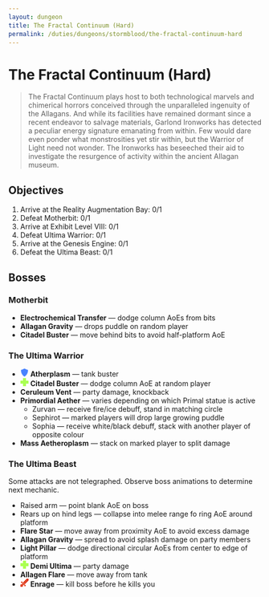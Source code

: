 ```yaml
---
layout: dungeon
title: The Fractal Continuum (Hard)
permalink: /duties/dungeons/stormblood/the-fractal-continuum-hard
---
```


# The Fractal Continuum (Hard)

> The Fractal Continuum plays host to both technological marvels and chimerical horrors conceived through the unparalleled ingenuity of the Allagans. And while its facilities have remained dormant since a recent endeavor to salvage materials, Garlond Ironworks has detected a peculiar energy signature emanating from within. Few would dare even ponder what monstrosities yet stir within, but the Warrior of Light need not wonder. The Ironworks has beseeched their aid to investigate the resurgence of activity within the ancient Allagan museum.

## Objectives

1. Arrive at the Reality Augmentation Bay: 0/1
2. Defeat Motherbit: 0/1
3. Arrive at Exhibit Level VIII: 0/1
4. Defeat Ultima Warrior: 0/1
5. Arrive at the Genesis Engine: 0/1
6. Defeat the Ultima Beast: 0/1

## Bosses

### Motherbit

- **Electrochemical Transfer** — dodge column AoEs from bits
- **Allagan Gravity** — drops puddle on random player
- **Citadel Buster** — move behind bits to avoid half-platform AoE

### The Ultima Warrior

- ![](/assets/icons/role-tank.png) **Atherplasm** — tank buster
- ![](/assets/icons/role-healer.png) **Citadel Buster** — dodge column AoE at random player
- **Ceruleum Vent** — party damage, knockback
- **Primordial Aether** — varies depending on which Primal statue is active
  - Zurvan — receive fire/ice debuff, stand in matching circle
  - Sephirot — marked players will drop large growing puddle
  - Sophia — receive white/black debuff, stack with another player of opposite colour
- **Mass Aetheroplasm** — stack on marked player to split damage

### The Ultima Beast

Some attacks are not telegraphed. Observe boss animations to determine next mechanic.

- Raised arm — point blank AoE on boss
- Rears up on hind legs — collapse into melee range fo ring AoE around platform
- **Flare Star** — move away from proximity AoE to avoid excess damage
- **Allagan Gravity** — spread to avoid splash damage on party members
- **Light Pillar** — dodge directional circular AoEs from center to edge of platform
- ![](/assets/icons/role-healer.png) **Demi Ultima** — party damage
- **Allagen Flare** — move away from tank
- ![](/assets/icons/role-dps.png) **Enrage** — kill boss before he kills you

